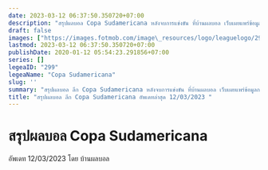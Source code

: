 ```yaml
---
date: 2023-03-12 06:37:50.350720+07:00
description: "สรุปผลบอล Copa Sudamericana หลังจบการแข่งขัน ที่บ้านผลบอล เว็บเผยแพร่ข้อมูลการแข่งขันฟุตบอลที่เชื่อถือได้ และ อัพเดทไวที่สุด"
draft: false
images: ["https://images.fotmob.com/image\_resources/logo/leaguelogo/299.png"]
lastmod: 2023-03-12 06:37:50.350720+07:00
publishDate: 2020-01-12 05:54:23.291856+07:00
series: []
legeaID: "299"
legeaName: "Copa Sudamericana"
slug: ''
summary: "สรุปผลบอล ลีก Copa Sudamericana หลังจบการแข่งขัน ที่บ้านผลบอล เว็บเผยแพร่ข้อมูลการแข่งขันฟุตบอลที่เชื่อถือได้ และ อัพเดทไวที่สุด"
title: "สรุปผลบอล ลีก Copa Sudamericana อัพเดทล่าสุด 12/03/2023 "
---
```


# สรุปผลบอล Copa Sudamericana
อัพเดท 12/03/2023 โดย บ้านผลบอล

